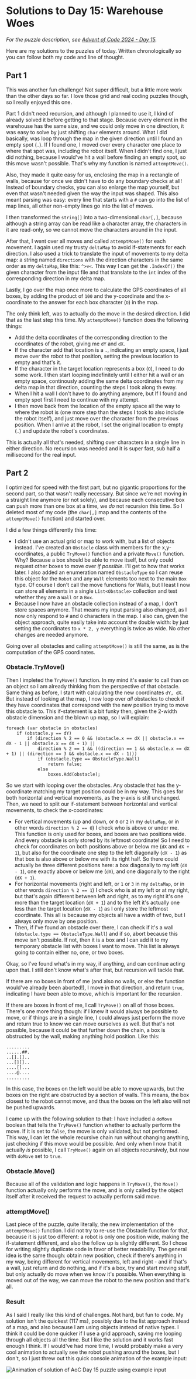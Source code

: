 # Solutions to Day 15: Warehouse Woes

*For the puzzle description, see [Advent of Code 2024 - Day 15](https://adventofcode.com/2024/day/15).*

Here are my solutions to the puzzles of today. Written chronologically so you can follow both my code and line of thought.

## Part 1

This was another fun challenge! Not super difficult, but a little more work than the other days so far. I love those grid and real coding puzzles though, so I really enjoyed this one.

Part 1 didn't need recursion, and although I planned to use it, I kind of already solved it before getting to that stage. Because every element in the warehouse has the same size, and we could only move in one direction, it was easy to solve by just shifting `char` elements around. What I did basically, was loop through the map in the given direction until I found an empty spot (`.`). If I found one, I moved over every character one place to where that spot was, including the robot itself. When I didn't find one, I just did nothing, because I would've hit a wall before finding an empty spot, so this move wasn't possible. That's why my function is named `attemptMove()`.

Also, they made it quite easy for us, enclosing the map in a rectangle of walls, because for once we didn't have to do any boundary checks at all! Instead of boundary checks, you can also enlarge the map yourself, but even that wasn't needed given the way the input was shaped. This also meant parsing was easy: every line that starts with a `#` can go into the list of map lines, all other non-empty lines go into the list of moves.

I then transformed the `string[]` into a two-dimensional `char[,]`, because although a string array can be read like a character array, the characters in it are read-only, so we cannot move the characters around in the input.

After that, I went over all moves and called `attemptMove()` for each movement. I again used my trusty `deltaMap` to avoid if-statements for each direction. I also used a trick to translate the input of movements to my delta map: a string named `directions` with the direction characters in the same order as my `deltaMap`, like this: `^>v<`. This way I can get the `.IndexOf()` the given character from the input file and that translate to the `int` index of the corresponding direction in my delta map.

Lastly, I go over the map once more to calculate the GPS coordinates of all boxes, by adding the product of `100` and the y-coordinate and the x-coordinate to the answer for each box character (`O`) in the map.

The only think left, was to actually do the move in the desired direction. I did that as the last step this time. My `attemptMove()` function does the following things:
- Add the delta coordinates of the corresponding direction to the coordinates of the robot, giving me `dY` and `dX`.
- If the character add that location is a `.`, indicating an empty space, I just move over the robot to that position, setting the previous location to empty and that's it.
- If the character in the target location represents a box (`O`), I need to do some work. I then start looping indefinitely until I either hit a wall or an empty space, continously adding the same delta coordinates from my delta map in that direction, counting the steps I took along th eway.
- When I hit a wall I don't have to do anything anymore, but If I found and empty spot first I need to continue with my attempt.
- I then move back from the location of the empty space all the way to where the robot is (one more step than the steps I took to also include the robot itself), and just move over the character from the previous position. When I arrive at the robot, I set the original location to empty (`.`) and update the robot's coordinates.

This is actually all that's needed, shifting over characters in a single line in either direction. No recursion was needed and it is super fast, sub half a millisecond for the real input.

## Part 2

I optimized for speed with the first part, but no gigantic proportions for the second part, so that wasn't really necessary. But since we're not moving in a straight line anymore (or not solely), and because each consecutive box can push more than one box at a time, we *do* not recursion this time. So I deleted most of my code (the `char[,]` map and the contents of the `attemptMove()` function) and started over.

I did a few things differently this time:
- I didn't use an actual grid or map to work with, but a list of objects instead. I've created an `Obstacle` class with members for the x,y-coordinates, a public `TryMove()` function and a private `Move()` function. Why? Because a box should be able to move itself, but only could request other boxes to move over *if possible*. I'll get to how that works later. I also added an enumeration named `ObstacleType` so I can reuse this object for the `Robot` and any `Wall` elements too next to the main `Box` type. Of course I don't call the move functions for Walls, but I least I now can store all elements in a single `List<Obstacle>` collection and test whether they are a `Wall` or a `Box`.
- Because I now have an obstacle collection instead of a map, I don't store spaces anymore. That means my input parsing also changed, as I now only respond to `#` and `O` characters in the map. I also can, given the object approach, quite easily take into account the double width: by just setting the coordinates to `x * 2, y` everything is twice as wide. No other changes are needed anymore.

Going over all obstacles and calling `attemptMove()` is still the same, as is the computation of the GPS coordinates.

### Obstacle.TryMove()
Then I impleted the `TryMove()` function. In my mind it's easier to call than *on* an object so I am already thinking from the perspective of that obstacle. Same thing as before, I start with calculating the new coordinates `dY, dX`. But instead of looking at the map, I now loop over *all* obstacles to check if they have coordinates that correspond with the new position trying to move this obstacle to. This if-statement is a bit funky then, given the 2-width obstacle dimension and the blown up map, so I will explain:
```
foreach (var obstacle in obstacles)
    if (obstacle.y == dY)
        if (direction % 2 == 0 && (obstacle.x == dX || obstacle.x == dX - 1 || obstacle.x == dX + 1) ||
            direction % 2 == 1 && ((direction == 1 && obstacle.x == dX + 1) || (direction == 3 && obstacle.x == dX - 1)))
            if (obstacle.type == ObstacleType.Wall)
                return false;
            else
                boxes.Add(obstacle);
```
So we start with looping over the obstacles. Any obstacle that has the y-coordinate matching my target position could be in my way. This goes for both horizontal and vertical movements, as the y-axis is still unchanged. Then, we need to split our if-statement between horizontal and vertical movements, to check the x-coordinates:
- For vertical movements (up and down, or `0` or `2` in my `deltaMap`, or in other words `direction % 2 == 0`) I check who is above or under me. This function is only used for boxes, and boxes are two positions wide. And every obstacle is only stored by its leftmost coordinate! So I need to check for coordinates on both positions above or below me (`dX` and `dX + 1`), but also for the coordinate one step to the left diagonally (`dX - 1`) as that box is also above or below me with its right half. So there could actually be three different positions here: a box diagonally to my left (`dX - 1`), one exactly above or below me (`dX`), and one diagonally to the right (`dX + 1`).
- For horizontal movements (right and left, or `1` or `3` in my `deltaMap`, or in other words `direction % 2 == 1`) I check who is at my left or at my right, but that's again different between left and right, as to my right it's one more than the target location (`dX + 1`) and to the left it's actually one less than the target location (`dX - 1`) as I only store the leftmost coordinate. This all is because my objects all have a width of two, but I always only move by one position.
- Then, if I've found an obstacle over there, I can check if it's a wall (`obstacle.type == ObstacleType.Wall`) and if so, abort because this move isn't possible. If not, then it is a box and I can add it to my temporary obstacle list with boxes I want to move. This list is always going to contain either no, one, or two boxes.

Okay, so I've found what's in my way, if anything, and can continue acting upon that. I still don't know what's after that, but recursion will tackle that.

If there are no boxes in front of me (and also no walls, or else the function would've already been aborted!), I move in that direction, and return `true`, indicating I have been able to move, which is important for the recursion.

If there are boxes in front of me, I call `TryMove()` on all of those boxes. There's one more thing though: if I knew it would always be possible to move, or if things are in a single line, I could always just perform the move and return true to know we can move ourselves as well. But that's not possible, because it could be that further down the chain, a box is obstructed by the wall, making anything hold position. Like this:
```
.........
......##.
..[].[]..
...[][]..
....[]...
....@....
.........
```
In this case, the boxes on the left would be able to move upwards, but the boxes on the right are obstructed by a section of walls. This means, the box closest to the robot cannot move, and thus the boxes on the left also will not be pushed upwards.

I came up with the following solution to that: I have included a `doMove` boolean that tells the `TryMove()` function whether to actually perform the move. If it is set to `false`, the move is only validated, but not performed. This way, I can let the whole recursive chain run without changing anything, just checking if this move would be possible. And only when I now that it actually *is* possible, I call `TryMove()` again on all objects recursively, but now with `doMove` set to `true`.

### Obstacle.Move()
Because all of the validation and logic happens in `TryMove()`, the `Move()` function actually only performs the move, and is only called by the object itself after it received the request to actually perform said move.

### attemptMove()
Last piece of the puzzle, quite literally, the new implementation of the `attemptMove()` function. I did not try to re-use the Obstacle function for that, because it is just too different: a robot is only one position wide, making the if-statement different, and also the follow up is slightly different. So I chose for writing slightly duplicate code in favor of better readability. The general idea is the same though: obtain new position, check if there's anything in my way, being different for vertical movements, left and right - and if that's a wall, just return and do nothing, and if it's a box, try and start moving stuff, but only actually do move when we know it's possible. When everything is moved out of the way, we can move the robot to the new position and that's all.

### Result
As I said I really like this kind of challenges. Not hard, but fun to code. My solution isn't the quickest (117 ms), possibly due to the list approach instead of a map, and also because I am using objects instead of native types. I think it could be done quicker if I use a grid approach, saving me looping through all objects all the time. But I like the solution and it works fast enough I think. If I would've had more time, I would probably make a very cool animation to actually see the robot pushing around the boxes, but I don't, so I just threw out this quick console animation of the example input:

![Animation of solution of AoC Day 15 puzzle using example input](./WarehouseWoes.gif "Warehouse Woes")